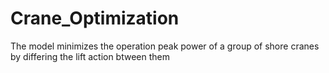 # Crane_Optimization
The model minimizes the operation peak power of a group of shore cranes by differing the lift action btween them
